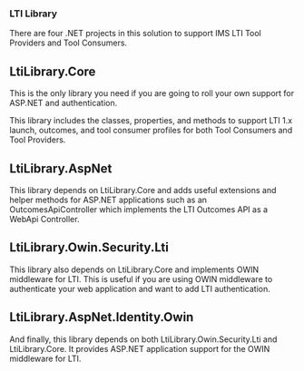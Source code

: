 ### LTI Library
There are four .NET projects in this solution to support IMS LTI Tool Providers and Tool Consumers.

## LtiLibrary.Core
This is the only library you need if you are going to roll your own support for ASP.NET and authentication.

This library includes the classes, properties, and methods to support LTI 1.x launch, outcomes, and tool consumer profiles for both Tool Consumers and Tool Providers.

## LtiLibrary.AspNet
This library depends on LtiLibrary.Core and adds useful extensions and helper methods for ASP.NET applications such as an OutcomesApiController which implements the LTI Outcomes API as a WebApi Controller.

## LtiLibrary.Owin.Security.Lti
This library also depends on LtiLibrary.Core and implements OWIN middleware for LTI. This is useful if you are using OWIN middleware to authenticate your web application and want to add LTI authentication.

## LtiLibrary.AspNet.Identity.Owin
And finally, this library depends on both LtiLibrary.Owin.Security.Lti and LtiLibrary.Core. It provides ASP.NET application support for the OWIN middleware for LTI.
